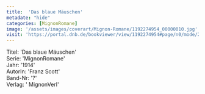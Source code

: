```yaml
---
title:  'Das blaue Mäuschen'
metadate: "hide"
categories: [MignonRomane]
image: '/assets/images/coverart/Mignon-Romane/1192274954_00000010.jpg'
visit: 'https://portal.dnb.de/bookviewer/view/1192274954#page/n0/mode/2up'
---
```

Titel: 'Das blaue Mäuschen' <br>
Serie: 'MignonRomane' <br>
Jahr: '1914' <br>
AutorIn: 'Franz Scott' <br>
Band-Nr: '?' <br>
Verlag: ' MignonVerl'